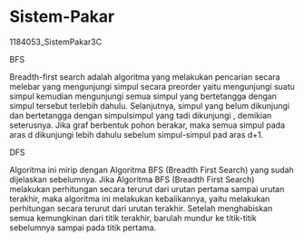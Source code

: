 # Sistem-Pakar

1184053_SistemPakar3C

BFS

Breadth-first search adalah algoritma yang melakukan pencarian secara melebar yang       mengunjungi simpul secara preorder yaitu mengunjungi suatu simpul kemudian mengunjungi semua simpul yang bertetangga dengan simpul tersebut terlebih dahulu. Selanjutnya, simpul yang belum dikunjungi dan bertetangga dengan simpulsimpul yang tadi dikunjungi , demikian seterusnya. Jika graf berbentuk pohon berakar, maka semua simpul pada aras d dikunjungi lebih dahulu sebelum simpul-simpul pad aras d+1.

DFS


Algoritma ini mirip dengan Algoritma BFS (Breadth First Search) yang sudah dijelaskan sebelumnya. Jika Algoritma BFS (Breadth First Search) melakukan perhitungan secara terurut dari urutan pertama sampai urutan terakhir, maka algoritma ini melakukan kebalikannya, yaitu melakukan perhitungan secara terurut dari urutan terakhir. Setelah menghabiskan semua kemungkinan dari titik terakhir, barulah mundur ke titik-titik sebelumnya sampai pada titik pertama.
